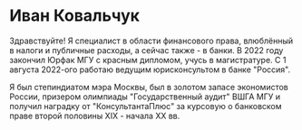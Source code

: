# Иван Ковальчук
Здравствуйте! Я специалист в области финансового права, влюблённый в налоги и публичные расходы, а сейчас также - в банки. В 2022 году закончил Юрфак МГУ с красным дипломом, учусь в магистратуре. С 1 августа 2022-ого работаю ведущим юрисконсультом в банке "Россия".

Я был степиндиатом мэра Москвы, был в золотом запасе экономистов России, призером олимпиады "Государственный аудит" ВШГА МГУ и получил наградку от "КонсультантаПлюс" за курсовую о банковском праве второй половины XIX - начала XX вв.
